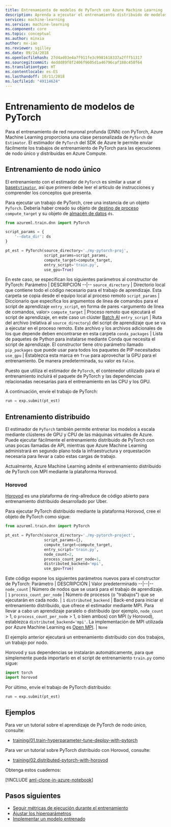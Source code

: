 ```yaml
---
title: Entrenamiento de modelos de PyTorch con Azure Machine Learning
description: Aprenda a ejecutar el entrenamiento distribuido de modelos de PyTorch y de nodo único con el estimador de PyTorch
services: machine-learning
ms.service: machine-learning
ms.component: core
ms.topic: conceptual
ms.author: minxia
author: mx-iao
ms.reviewer: sgilley
ms.date: 09/24/2018
ms.openlocfilehash: 27d4ad03e4a7f911fe3c9981618337a2fff51317
ms.sourcegitcommit: 4eddd89f8f2406f9605d1a46796caf188c458f64
ms.translationtype: HT
ms.contentlocale: es-ES
ms.lasthandoff: 10/11/2018
ms.locfileid: "49114624"
---
```

# <a name="how-to-train-pytorch-models"></a>Entrenamiento de modelos de PyTorch

Para el entrenamiento de red neuronal profunda (DNN) con PyTorch, Azure Machine Learning proporciona una clase personalizada de `PyTorch` de `Estimator`. El estimador de `PyTorch` del SDK de Azure le permite enviar fácilmente los trabajos de entrenamiento de PyTorch para las ejecuciones de nodo único y distribuidas en Azure Compute.

## <a name="single-node-training"></a>Entrenamiento de nodo único
El entrenamiento con el estimador de `PyTorch` es similar a usar el [base`Estimator`](how-to-train-ml-models.md), así que primero debe leer el artículo de instrucciones y comprender los conceptos que presenta.
  
Para ejecutar un trabajo de PyTorch, cree una instancia de un objeto `PyTorch`. Debería haber creado su objeto de [destino de proceso](how-to-set-up-training-targets.md#batch) `compute_target` y su objeto de [almacén de datos](how-to-access-data.md) `ds`.

```Python
from azureml.train.dnn import PyTorch

script_params = {
    '--data_dir': ds
}

pt_est = PyTorch(source_directory='./my-pytorch-proj',
                 script_params=script_params,
                 compute_target=compute_target,
                 entry_script='train.py',
                 use_gpu=True)
```

En este caso, se especifican los siguientes parámetros al constructor de PyTorch:
Parámetro | DESCRIPCIÓN
--|--
`source_directory` |  Directorio local que contiene todo el código necesario para el trabajo de aprendizaje. Esta carpeta se copia desde el equipo local al proceso remoto
`script_params` |  Diccionario que especifica los argumentos de línea de comandos para el script de aprendizaje `entry_script`, en forma de pares <argumento de línea de comandos, valor>
`compute_target` |  Proceso remoto que ejecutará el script de aprendizaje, en este caso un clúster [Batch AI](how-to-set-up-training-targets.md#batch)
`entry_script` |  Ruta del archivo (relativa al `source_directory`) del script de aprendizaje que se va a ejecutar en el proceso remoto. Este archivo y los archivos adicionales de los que depende deben encontrarse en esta carpeta
`conda_packages` |  Lista de paquetes de Python para instalarse mediante Conda que necesita el script de aprendizaje. El constructor tiene otro parámetro llamado `pip_packages` que puede usar para todos los paquetes de PIP necesitados
`use_gpu` |  Establezca esta marca en `True` para aprovechar la GPU para el entrenamiento. De manera predeterminada, su valor es `False`.

Puesto que utiliza el estimador de `PyTorch`, el contenedor utilizado para el entrenamiento incluirá el paquete de PyTorch y las dependencias relacionadas necesarias para el entrenamiento en las CPU y los GPU.

A continuación, envíe el trabajo de PyTorch:
```Python
run = exp.submit(pt_est)
```

## <a name="distributed-training"></a>Entrenamiento distribuido
El estimador de `PyTorch` también permite entrenar los modelos a escala mediante clústeres de GPU y CPU de las máquinas virtuales de Azure. Puede ejecutar fácilmente el entrenamiento distribuido de PyTorch con unas pocas llamadas de API, mientras que Azure Machine Learning administrará en segundo plano toda la infraestructura y orquestación necesaria para llevar a cabo estas cargas de trabajo.

Actualmente, Azure Machine Learning admite el entrenamiento distribuido de PyTorch con MPI mediante la plataforma Horovod.

### <a name="horovod"></a>Horovod
[Horovod](https://github.com/uber/horovod) es una plataforma de ring-allreduce de código abierto para entrenamiento distribuido desarrollado por Uber.

Para ejecutar PyTorch distribuido mediante la plataforma Horovod, cree el objeto de PyTorch como sigue:

```Python
from azureml.train.dnn import PyTorch

pt_est = PyTorch(source_directory='./my-pytorch-project',
                 script_params={},
                 compute_target=compute_target,
                 entry_script='train.py',
                 node_count=2,
                 process_count_per_node=1,
                 distributed_backend='mpi',
                 use_gpu=True)
```

Este código expone los siguientes parámetros nuevos para el constructor de PyTorch:
Parámetro | DESCRIPCIÓN | Valor predeterminado
--|--|--
`node_count` |  Número de nodos que se usará para el trabajo de aprendizaje. | `1`
`process_count_per_node` |  Número de procesos (o "trabajos") que se ejecutarán en cada nodo. | `1`
`distributed_backend` |  Back-end para iniciar el entrenamiento distribuido, que ofrece el estimador mediante MPI.  Para llevar a cabo un aprendizaje paralelo o distribuido (por ejemplo, `node_count` > 1, o `process_count_per_node` > 1, o bien ambos) con MPI (y Horovod), establezca `distributed_backend='mpi'`. La implementación de MPI utilizada por Azure Machine Learning es [Open MPI](https://www.open-mpi.org/). | `None`

El ejemplo anterior ejecutará un entrenamiento distribuido con dos trabajos, un trabajo por nodo.

Horovod y sus dependencias se instalarán automáticamente, para que simplemente pueda importarlo en el script de entrenamiento `train.py` como sigue:
```Python
import torch
import horovod
```

Por último, envíe el trabajo de PyTorch distribuido:
```Python
run = exp.submit(pt_est)
```

## <a name="examples"></a>Ejemplos
Para ver un tutorial sobre el aprendizaje de PyTorch de nodo único, consulte:
* [training/01.train-hyperparameter-tune-deploy-with-pytorch](https://github.com/Azure/MachineLearningNotebooks/tree/master/training/01.train-hyperparameter-tune-deploy-with-pytorch)

Para ver un tutorial sobre PyTorch distribuido con Horovod, consulte:
* [training/02.distributed-pytorch-with-horovod](https://github.com/Azure/MachineLearningNotebooks/blob/master/training/02.distributed-pytorch-with-horovod)

Obtenga estos cuadernos:

[!INCLUDE [aml-clone-in-azure-notebook](../../../includes/aml-clone-for-examples.md)]

## <a name="next-steps"></a>Pasos siguientes
* [Seguir métricas de ejecución durante el entrenamiento](how-to-track-experiments.md)
* [Ajustar los hiperparámetros](how-to-tune-hyperparameters.md)
* [Implementar un modelo entrenado](how-to-deploy-and-where.md)

